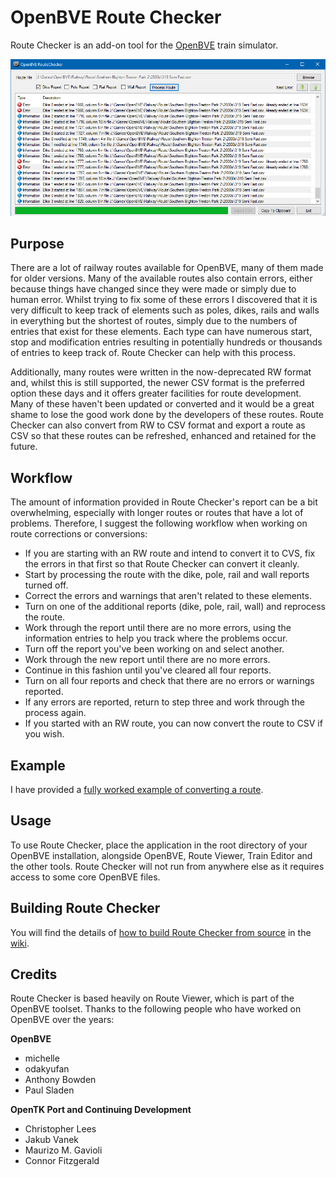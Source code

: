 # OpenBVE Route Checker

Route Checker is an add-on tool for the [OpenBVE](http://openbve-project.net/) train simulator.

![Route Checker in action.](./images/rc.png)

## Purpose

There are a lot of railway routes available for OpenBVE, many of them made for older versions. Many of the available routes also contain errors, either because things have changed since they were made or simply due to human error. Whilst trying to fix some of these errors I discovered that it is very difficult to keep track of elements such as poles, dikes, rails and walls in everything but the shortest of routes, simply due to the numbers of entries that exist for these elements. Each type can have numerous start, stop and modification entries resulting in potentially hundreds or thousands of entries to keep track of. Route Checker can help with this process.

Additionally, many routes were written in the now-deprecated RW format and, whilst this is still supported, the newer CSV format is the preferred option these days and it offers greater facilities for route development. Many of these haven't been updated or converted and it would be a great shame to lose the good work done by the developers of these routes. Route Checker can also convert from RW to CSV format and export a route as CSV so that these routes can be refreshed, enhanced and retained for the future.


## Workflow

The amount of information provided in Route Checker's report can be a bit overwhelming, especially with longer routes or routes that have a lot of problems. Therefore, I suggest the following workflow when working on route corrections or conversions:

* If you are starting with an RW route and intend to convert it to CVS, fix the errors in that first so that Route Checker can convert it cleanly.
* Start by processing the route with the dike, pole, rail and wall reports turned off.
* Correct the errors and warnings that aren't related to these elements.
* Turn on one of the additional reports (dike, pole, rail, wall) and reprocess the route.
* Work through the report until there are no more errors, using the information entries to help you track where the problems occur. 
* Turn off the report you've been working on and select another. 
* Work through the new report until there are no more errors. 
* Continue in this fashion until you've cleared all four reports.
* Turn on all four reports and check that there are no errors or warnings reported.
* If any errors are reported, return to step three and work through the process again.
* If you started with an RW route, you can now convert the route to CSV if you wish.

## Example

I have provided a [fully worked example of converting a route](./example1.md).

## Usage

To use Route Checker, place the application in the root directory of your OpenBVE installation, alongside OpenBVE, Route Viewer, Train Editor and the other tools. Route Checker will not run from anywhere else as it requires access to some core OpenBVE files.

## Building Route Checker

You will find the details of [how to build Route Checker from source](https://github.com/Gudbrandr/RouteChecker/wiki/Building-Route-Checker-from-source) in the [wiki](https://github.com/Gudbrandr/RouteChecker/wiki).

## Credits

Route Checker is based heavily on Route Viewer, which is part of the OpenBVE toolset. Thanks to the following people who have worked on OpenBVE over the years:

**OpenBVE**

- michelle
- odakyufan
- Anthony Bowden
- Paul Sladen

**OpenTK Port and Continuing Development**

- Christopher Lees
- Jakub Vanek
- Maurizo M. Gavioli
- Connor Fitzgerald
